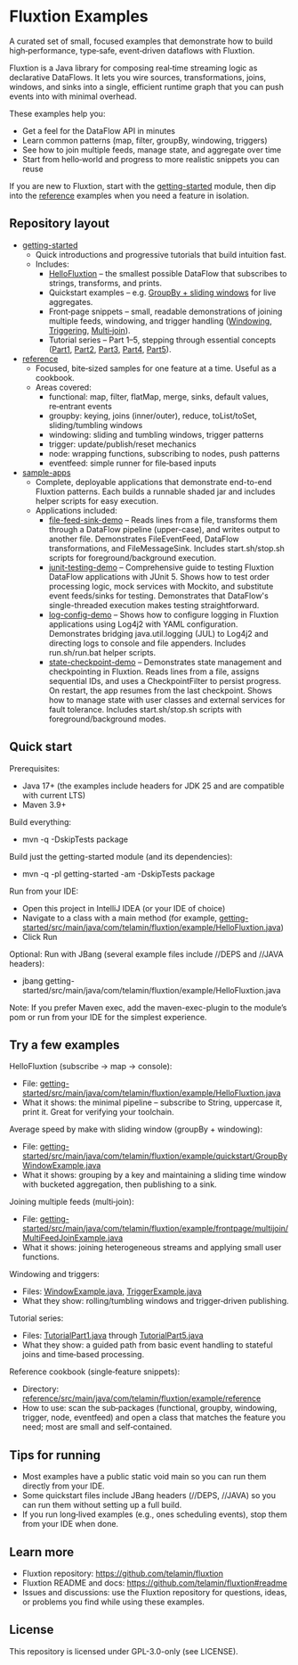# Fluxtion Examples

A curated set of small, focused examples that demonstrate how to build high‑performance, type‑safe, event‑driven
dataflows with Fluxtion.

Fluxtion is a Java library for composing real‑time streaming logic as declarative DataFlows. It lets you wire sources,
transformations, joins, windows, and sinks into a single, efficient runtime graph that you can push events into with
minimal overhead.

These examples help you:

- Get a feel for the DataFlow API in minutes
- Learn common patterns (map, filter, groupBy, windowing, triggers)
- See how to join multiple feeds, manage state, and aggregate over time
- Start from hello‑world and progress to more realistic snippets you can reuse

If you are new to Fluxtion, start with the [getting-started](getting-started) module, then dip into the
[reference](reference) examples when you need a feature in isolation.

## Repository layout

- [getting-started](getting-started)
    - Quick introductions and progressive tutorials that build intuition fast.
    - Includes:
        - [HelloFluxtion](getting-started/src/main/java/com/telamin/fluxtion/example/HelloFluxtion.java) – the smallest possible DataFlow that subscribes to strings, transforms, and prints.
        - Quickstart examples – e.g. [GroupBy + sliding windows](getting-started/src/main/java/com/telamin/fluxtion/example/quickstart/GroupByWindowExample.java) for live aggregates.
        - Front‑page snippets – small, readable demonstrations of joining multiple feeds, windowing, and trigger
          handling ([Windowing](getting-started/src/main/java/com/telamin/fluxtion/example/frontpage/windowing/WindowExample.java), [Triggering](getting-started/src/main/java/com/telamin/fluxtion/example/frontpage/triggering/TriggerExample.java), [Multi‑join](getting-started/src/main/java/com/telamin/fluxtion/example/frontpage/multijoin/MultiFeedJoinExample.java)).
        - Tutorial series – Part 1–5, stepping through essential concepts ([Part1](getting-started/src/main/java/com/telamin/fluxtion/example/tutorial/TutorialPart1.java), [Part2](getting-started/src/main/java/com/telamin/fluxtion/example/tutorial/TutorialPart2.java), [Part3](getting-started/src/main/java/com/telamin/fluxtion/example/tutorial/TutorialPart3.java), [Part4](getting-started/src/main/java/com/telamin/fluxtion/example/tutorial/TutorialPart4.java), [Part5](getting-started/src/main/java/com/telamin/fluxtion/example/tutorial/TutorialPart5.java)).
- [reference](reference)
    - Focused, bite‑sized samples for one feature at a time. Useful as a cookbook.
    - Areas covered:
        - functional: map, filter, flatMap, merge, sinks, default values, re‑entrant events
        - groupby: keying, joins (inner/outer), reduce, toList/toSet, sliding/tumbling windows
        - windowing: sliding and tumbling windows, trigger patterns
        - trigger: update/publish/reset mechanics
        - node: wrapping functions, subscribing to nodes, push patterns
        - eventfeed: simple runner for file‑based inputs
- [sample-apps](sample-apps)
    - Complete, deployable applications that demonstrate end-to-end Fluxtion patterns. Each builds a runnable shaded jar and includes helper scripts for easy execution.
    - Applications included:
        - [file-feed-sink-demo](sample-apps/file-feed-sink-demo) – Reads lines from a file, transforms them through a DataFlow pipeline (upper-case), and writes output to another file. Demonstrates FileEventFeed, DataFlow transformations, and FileMessageSink. Includes start.sh/stop.sh scripts for foreground/background execution.
        - [junit-testing-demo](sample-apps/junit-testing-demo) – Comprehensive guide to testing Fluxtion DataFlow applications with JUnit 5. Shows how to test order processing logic, mock services with Mockito, and substitute event feeds/sinks for testing. Demonstrates that DataFlow's single-threaded execution makes testing straightforward.
        - [log-config-demo](sample-apps/log-config-demo) – Shows how to configure logging in Fluxtion applications using Log4j2 with YAML configuration. Demonstrates bridging java.util.logging (JUL) to Log4j2 and directing logs to console and file appenders. Includes run.sh/run.bat helper scripts.
        - [state-checkpoint-demo](sample-apps/state-checkpoint-demo) – Demonstrates state management and checkpointing in Fluxtion. Reads lines from a file, assigns sequential IDs, and uses a CheckpointFilter to persist progress. On restart, the app resumes from the last checkpoint. Shows how to manage state with user classes and external services for fault tolerance. Includes start.sh/stop.sh scripts with foreground/background modes.

## Quick start

Prerequisites:

- Java 17+ (the examples include headers for JDK 25 and are compatible with current LTS)
- Maven 3.9+

Build everything:

- mvn -q -DskipTests package

Build just the getting-started module (and its dependencies):

- mvn -q -pl getting-started -am -DskipTests package

Run from your IDE:

- Open this project in IntelliJ IDEA (or your IDE of choice)
- Navigate to a class with a main method (for example,
  [getting-started/src/main/java/com/telamin/fluxtion/example/HelloFluxtion.java](getting-started/src/main/java/com/telamin/fluxtion/example/HelloFluxtion.java))
- Click Run

Optional: Run with JBang (several example files include //DEPS and //JAVA headers):

- jbang getting-started/src/main/java/com/telamin/fluxtion/example/HelloFluxtion.java

Note: If you prefer Maven exec, add the maven-exec-plugin to the module’s pom or run from your IDE for the simplest
experience.

## Try a few examples

HelloFluxtion (subscribe → map → console):

- File: [getting-started/src/main/java/com/telamin/fluxtion/example/HelloFluxtion.java](getting-started/src/main/java/com/telamin/fluxtion/example/HelloFluxtion.java)
- What it shows: the minimal pipeline – subscribe to String, uppercase it, print it. Great for verifying your toolchain.

Average speed by make with sliding window (groupBy + windowing):

- File: [getting-started/src/main/java/com/telamin/fluxtion/example/quickstart/GroupByWindowExample.java](getting-started/src/main/java/com/telamin/fluxtion/example/quickstart/GroupByWindowExample.java)
- What it shows: grouping by a key and maintaining a sliding time window with bucketed aggregation, then publishing to a
  sink.

Joining multiple feeds (multi‑join):

- File: [getting-started/src/main/java/com/telamin/fluxtion/example/frontpage/multijoin/MultiFeedJoinExample.java](getting-started/src/main/java/com/telamin/fluxtion/example/frontpage/multijoin/MultiFeedJoinExample.java)
- What it shows: joining heterogeneous streams and applying small user functions.

Windowing and triggers:

- Files: [WindowExample.java](getting-started/src/main/java/com/telamin/fluxtion/example/frontpage/windowing/WindowExample.java),
  [TriggerExample.java](getting-started/src/main/java/com/telamin/fluxtion/example/frontpage/triggering/TriggerExample.java)
- What they show: rolling/tumbling windows and trigger‑driven publishing.

Tutorial series:

- Files: [TutorialPart1.java](getting-started/src/main/java/com/telamin/fluxtion/example/tutorial/TutorialPart1.java) through
  [TutorialPart5.java](getting-started/src/main/java/com/telamin/fluxtion/example/tutorial/TutorialPart5.java)
- What they show: a guided path from basic event handling to stateful joins and time‑based processing.

Reference cookbook (single‑feature snippets):

- Directory: [reference/src/main/java/com/telamin/fluxtion/example/reference](reference/src/main/java/com/telamin/fluxtion/example/reference)
- How to use: scan the sub‑packages (functional, groupby, windowing, trigger, node, eventfeed) and open a class that
  matches the feature you need; most are small and self‑contained.

## Tips for running

- Most examples have a public static void main so you can run them directly from your IDE.
- Some quickstart files include JBang headers (//DEPS, //JAVA) so you can run them without setting up a full build.
- If you run long‑lived examples (e.g., ones scheduling events), stop them from your IDE when done.

## Learn more

- Fluxtion repository: https://github.com/telamin/fluxtion
- Fluxtion README and docs: https://github.com/telamin/fluxtion#readme
- Issues and discussions: use the Fluxtion repository for questions, ideas, or problems you find while using these
  examples.

## License

This repository is licensed under GPL-3.0-only (see LICENSE).

